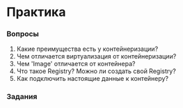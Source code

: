 # Практика

### Вопросы

1. Какие преимущества есть у контейнеризации?
2. Чем отличается виртуализация от контейнеризации?
3. Чем 'Image' отличается от контейнера?
4. Что такое Registry? Можно ли создать свой Registry?
5. Как подключить настоящие данные к контейнеру?

### Задания

